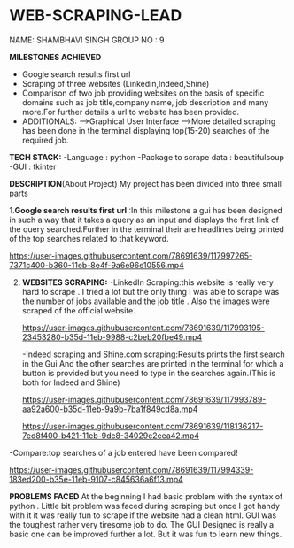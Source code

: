 # WEB-SCRAPING-LEAD
NAME: SHAMBHAVI SINGH
GROUP NO : 9

**MILESTONES ACHIEVED**
 - Google search results first url
 - Scraping of three websites (Linkedin,Indeed,Shine) 
 - Comparison of two job providing websites on the basis of specific domains such as job title,company name, job description and many more.For    further details a url to website has been provided.
 - ADDITIONALS:
    -->Graphical User Interface
    -->More detailed scraping has been done in the terminal displaying top(15-20) searches of the required job.

**TECH STACK:**
   -Language : python
   -Package to scrape data : beautifulsoup
   -GUI : tkinter
 
 **DESCRIPTION**(About Project)
 My project has been divided into three small parts
 
 1.**Google search results first url** :In this milestone a gui has been designed in such a way that it takes a query as an input and displays the   first link of the query searched.Further in the terminal their are headlines being printed of the top searches related to that keyword.

  https://user-images.githubusercontent.com/78691639/117997265-7371c400-b360-11eb-8e4f-9a6e96e10556.mp4


    
2. **WEBSITES SCRAPING:** 
    -LinkedIn Scraping:this website is really very hard to scrape . I tried a lot but the only thing I was able to scrape was the number of jobs available and the job title . Also the images were scraped of the official website.
    
    https://user-images.githubusercontent.com/78691639/117993195-23453280-b35d-11eb-9988-c2beb20fbe49.mp4

   -Indeed scraping and Shine.com scraping:Results prints the first search in the Gui And the other searches are printed in the terminal for which a button is provided but you need to type in the searches again.(This is both for Indeed and Shine)

   https://user-images.githubusercontent.com/78691639/117993789-aa92a600-b35d-11eb-9a9b-7ba1f849cd8a.mp4
   
   
   https://user-images.githubusercontent.com/78691639/118136217-7ed8f400-b421-11eb-9dc8-34029c2eea42.mp4


 
 -Compare:top searches of a job entered have been compared!
   
   https://user-images.githubusercontent.com/78691639/117994339-183ed200-b35e-11eb-9107-c845636a6f13.mp4
   
  **PROBLEMS FACED**
  At the beginning I had basic problem with the syntax of python . Little bit problem was faced during scraping but once I got handy with it it was  really fun to scrape if the website had a clean html. GUI was the toughest rather very tiresome job to do. The GUI Designed is really a basic one can be improved further a lot. But it was fun to learn new things.







